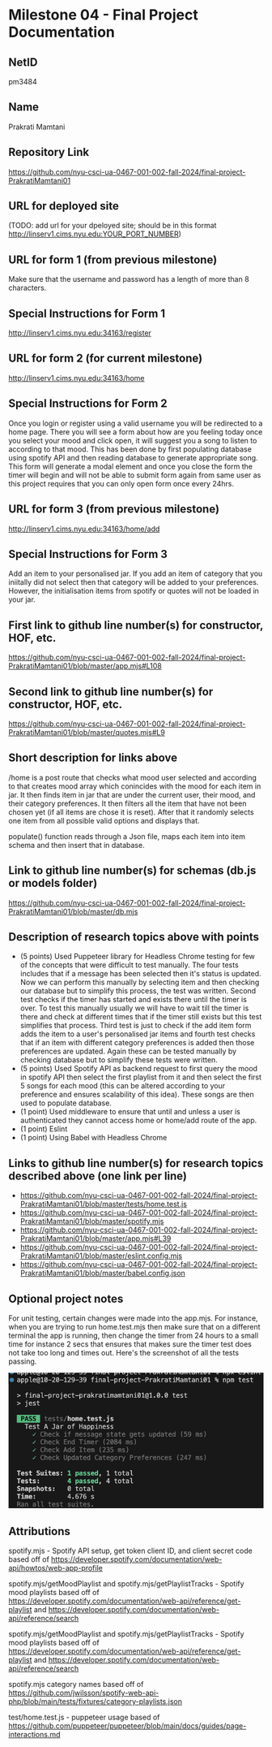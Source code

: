 Milestone 04 - Final Project Documentation
===

NetID
---
pm3484

Name
---
Prakrati Mamtani

Repository Link
---
https://github.com/nyu-csci-ua-0467-001-002-fall-2024/final-project-PrakratiMamtani01

URL for deployed site 
---
(TODO: add url for your dpeloyed site; should be in this format http://linserv1.cims.nyu.edu:YOUR_PORT_NUMBER)

URL for form 1 (from previous milestone) 
---
Make sure that the username and password has a length of more than 8 characters.

Special Instructions for Form 1
---
http://linserv1.cims.nyu.edu:34163/register

URL for form 2 (for current milestone)
---
http://linserv1.cims.nyu.edu:34163/home

Special Instructions for Form 2
---
Once you login or register using a valid username you will be redirected to a home page. There you will see a form about how are you feeling today once you select your mood and click open, it will suggest you a song to listen to according to that mood. This has been done by first populating database using spotify API and then reading database to generate appropriate song. This form will generate a modal element and once you close the form the timer will begin and will not be able to submit form again from same user as this project requires that you can only open form once every 24hrs.

URL for form 3 (from previous milestone) 
---
http://linserv1.cims.nyu.edu:34163/home/add

Special Instructions for Form 3
---
Add an item to your personalised jar. If you add an item of category that you iniitally did not select then that category will be added to your preferences. However, the initialisation items from spotify or quotes will not be loaded in your jar.

First link to github line number(s) for constructor, HOF, etc.
---
https://github.com/nyu-csci-ua-0467-001-002-fall-2024/final-project-PrakratiMamtani01/blob/master/app.mjs#L108

Second link to github line number(s) for constructor, HOF, etc.
---
https://github.com/nyu-csci-ua-0467-001-002-fall-2024/final-project-PrakratiMamtani01/blob/master/quotes.mjs#L9

Short description for links above
---
/home is a post route that checks what mood user selected and according to that creates mood array which conincides with the mood for each item in jar. It then finds item in jar that are under the current user, their mood, and their category preferences. It then filters all the item that have not been chosen yet (if all items are chose it is reset). After that it randomly selects one item from all possible valid options and displays that.

populate() function reads through a Json file, maps each item into item schema and then insert that in database.

Link to github line number(s) for schemas (db.js or models folder)
---
https://github.com/nyu-csci-ua-0467-001-002-fall-2024/final-project-PrakratiMamtani01/blob/master/db.mjs

Description of research topics above with points
---
* (5 points) Used Puppeteer library for Headless Chrome testing for few of the concepts that were difficult to test manually. The four tests includes that if a message has been selected then it's status is updated. Now we can perform this manually by selecting item and then checking our database but to simplify this process, the test was written. Second test checks if the timer has started and exists there until the timer is over. To test this manually usually we will have to wait till the timer is there and check at different times that if the timer still exists but this test simplifies that process. Third test is just to check if the add item form adds the item to a user's personalised jar items and fourth test checks that if an item with different category preferences is added then those preferences are updated. Again these can be tested manually by checking database but to simplify these tests were written.
* (5 points) Used Spotify API as backend request to first query the mood in spotify API then select the first playlist from it and then select the first 5 songs for each mood (this can be altered according to your preference and ensures scalability of this idea). These songs are then used to populate database.
* (1 point) Used middleware to ensure that until and unless a user is authenticated they cannot access home or home/add route of the app.
* (1 point) Eslint 
* (1 point) Using Babel with Headless Chrome



Links to github line number(s) for research topics described above (one link per line)
---
* https://github.com/nyu-csci-ua-0467-001-002-fall-2024/final-project-PrakratiMamtani01/blob/master/tests/home.test.js
* https://github.com/nyu-csci-ua-0467-001-002-fall-2024/final-project-PrakratiMamtani01/blob/master/spotify.mjs
* https://github.com/nyu-csci-ua-0467-001-002-fall-2024/final-project-PrakratiMamtani01/blob/master/app.mjs#L39
* https://github.com/nyu-csci-ua-0467-001-002-fall-2024/final-project-PrakratiMamtani01/blob/master/eslint.config.mjs
* https://github.com/nyu-csci-ua-0467-001-002-fall-2024/final-project-PrakratiMamtani01/blob/master/babel.config.json


Optional project notes 
--- 
For unit testing, certain changes were made into the app.mjs. For instance, when you are trying to run home.test.mjs then make sure that on a different terminal the app is running, then change the timer from 24 hours to a small time for instance 2 secs that ensures that makes sure the timer test does not take too long and times out. Here's the screenshot of all the tests passing.

![list create](documentation/testSS.png)

Attributions
---
spotify.mjs - Spotify API setup, get token client ID, and client secret code based off of https://developer.spotify.com/documentation/web-api/howtos/web-app-profile

spotify.mjs/getMoodPlaylist and spotify.mjs/getPlaylistTracks - Spotify mood playlists based off of https://developer.spotify.com/documentation/web-api/reference/get-playlist and https://developer.spotify.com/documentation/web-api/reference/search

spotify.mjs/getMoodPlaylist and spotify.mjs/getPlaylistTracks - Spotify mood playlists based off of https://developer.spotify.com/documentation/web-api/reference/get-playlist and https://developer.spotify.com/documentation/web-api/reference/search

spotify.mjs category names based off of https://github.com/jwilsson/spotify-web-api-php/blob/main/tests/fixtures/category-playlists.json

test/home.test.js - puppeteer usage based of https://github.com/puppeteer/puppeteer/blob/main/docs/guides/page-interactions.md
